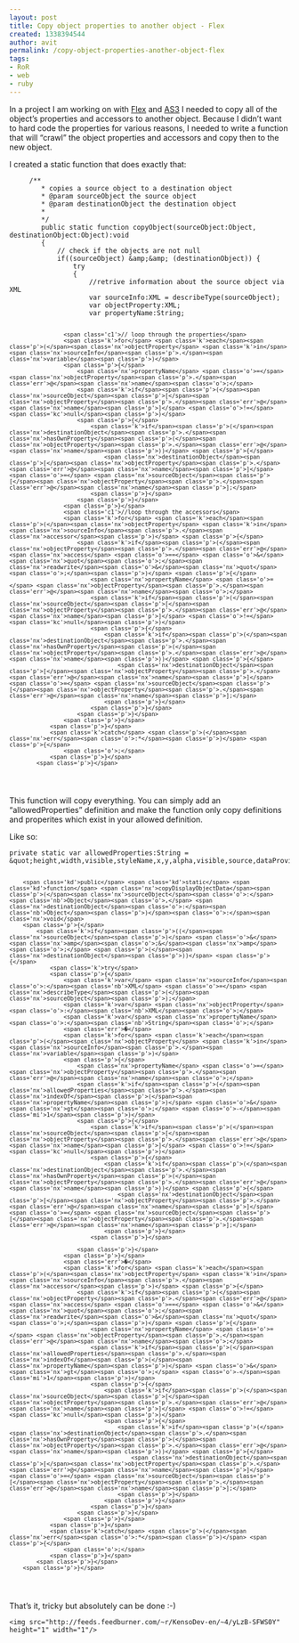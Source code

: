 ```yaml
---
layout: post
title: Copy object properties to another object - Flex
created: 1338394544
author: avit
permalink: /copy-object-properties-another-object-flex
tags:
- RoR
- web
- ruby
---
```

<p>In a project I am working on with <a href='http://www.kensodev.com/tag/flex/' title='Flex'>Flex</a> and <a href='http://www.kensodev.com/tag/as3/' title='AS3'>AS3</a> I needed to copy all of the object’s properties and accessors to another object. Because I didn’t want to hard code the properties for various reasons, I needed to write a function that will “crawl” the object properties and accessors and copy then to the new object.</p>

<p>I created a static function that does exactly that:</p>
<div class='highlight'><pre><code class='actionscript'>		<span class='cm'>/**</span>
<span class='cm'>		 * copies a source object to a destination object</span>
<span class='cm'>		 * @param sourceObject the source object</span>
<span class='cm'>		 * @param destinationObject the destination object</span>
<span class='cm'>		 *</span>
<span class='cm'>		 */</span>
		<span class='kd'>public</span> <span class='kd'>static</span> <span class='kd'>function</span> <span class='nx'>copyObject</span><span class='p'>(</span><span class='nx'>sourceObject</span><span class='o'>:</span><span class='nb'>Object</span><span class='o'>,</span> <span class='nx'>destinationObject</span><span class='o'>:</span><span class='nb'>Object</span><span class='p'>)</span><span class='o'>:</span><span class='nx'>void</span>
		<span class='p'>{</span>
			<span class='c1'>// check if the objects are not null</span>
			<span class='k'>if</span><span class='p'>((</span><span class='nx'>sourceObject</span><span class='p'>)</span> <span class='o'>&</span><span class='nx'>amp</span><span class='o'>;&</span><span class='nx'>amp</span><span class='o'>;</span> <span class='p'>(</span><span class='nx'>destinationObject</span><span class='p'>))</span> <span class='p'>{</span>
				<span class='k'>try</span>
				<span class='p'>{</span>
					<span class='c1'>//retrive information about the source object via XML</span>
					<span class='k'>var</span> <span class='nx'>sourceInfo</span><span class='o'>:</span><span class='nb'>XML</span> <span class='o'>=</span> <span class='nx'>describeType</span><span class='p'>(</span><span class='nx'>sourceObject</span><span class='p'>);</span>
					<span class='k'>var</span> <span class='nx'>objectProperty</span><span class='o'>:</span><span class='nb'>XML</span><span class='o'>;</span>
					<span class='k'>var</span> <span class='nx'>propertyName</span><span class='o'>:</span><span class='nb'>String</span><span class='o'>;</span>

					<span class='c1'>// loop through the properties</span>
					<span class='k'>for</span> <span class='k'>each</span><span class='p'>(</span><span class='nx'>objectProperty</span> <span class='k'>in</span> <span class='nx'>sourceInfo</span><span class='p'>.</span><span class='nx'>variable</span><span class='p'>)</span>
					<span class='p'>{</span>
						<span class='nx'>propertyName</span> <span class='o'>=</span> <span class='nx'>objectProperty</span><span class='p'>.</span><span class='err'>@</span><span class='nx'>name</span><span class='o'>;</span>
						<span class='k'>if</span><span class='p'>(</span><span class='nx'>sourceObject</span><span class='p'>[</span><span class='nx'>objectProperty</span><span class='p'>.</span><span class='err'>@</span><span class='nx'>name</span><span class='p'>]</span> <span class='o'>!=</span> <span class='kc'>null</span><span class='p'>)</span>
						<span class='p'>{</span>
							<span class='k'>if</span><span class='p'>(</span><span class='nx'>destinationObject</span><span class='p'>.</span><span class='nx'>hasOwnProperty</span><span class='p'>(</span><span class='nx'>objectProperty</span><span class='p'>.</span><span class='err'>@</span><span class='nx'>name</span><span class='p'>))</span> <span class='p'>{</span>
								<span class='nx'>destinationObject</span><span class='p'>[</span><span class='nx'>objectProperty</span><span class='p'>.</span><span class='err'>@</span><span class='nx'>name</span><span class='p'>]</span> <span class='o'>=</span> <span class='nx'>sourceObject</span><span class='p'>[</span><span class='nx'>objectProperty</span><span class='p'>.</span><span class='err'>@</span><span class='nx'>name</span><span class='p'>];</span>
							<span class='p'>}</span>
						<span class='p'>}</span>
					<span class='p'>}</span>
					<span class='c1'>//loop through the accessors</span>
					<span class='k'>for</span> <span class='k'>each</span><span class='p'>(</span><span class='nx'>objectProperty</span> <span class='k'>in</span> <span class='nx'>sourceInfo</span><span class='p'>.</span><span class='nx'>accessor</span><span class='p'>)</span> <span class='p'>{</span>
						<span class='k'>if</span><span class='p'>(</span><span class='nx'>objectProperty</span><span class='p'>.</span><span class='err'>@</span><span class='nx'>access</span> <span class='o'>==</span> <span class='o'>&</span><span class='nx'>quot</span><span class='o'>;</span><span class='nx'>readwrite</span><span class='o'>&</span><span class='nx'>quot</span><span class='o'>;</span><span class='p'>)</span> <span class='p'>{</span>
							<span class='nx'>propertyName</span> <span class='o'>=</span> <span class='nx'>objectProperty</span><span class='p'>.</span><span class='err'>@</span><span class='nx'>name</span><span class='o'>;</span>
							<span class='k'>if</span><span class='p'>(</span><span class='nx'>sourceObject</span><span class='p'>[</span><span class='nx'>objectProperty</span><span class='p'>.</span><span class='err'>@</span><span class='nx'>name</span><span class='p'>]</span> <span class='o'>!=</span> <span class='kc'>null</span><span class='p'>)</span>
							<span class='p'>{</span>
								<span class='k'>if</span><span class='p'>(</span><span class='nx'>destinationObject</span><span class='p'>.</span><span class='nx'>hasOwnProperty</span><span class='p'>(</span><span class='nx'>objectProperty</span><span class='p'>.</span><span class='err'>@</span><span class='nx'>name</span><span class='p'>))</span> <span class='p'>{</span>
									<span class='nx'>destinationObject</span><span class='p'>[</span><span class='nx'>objectProperty</span><span class='p'>.</span><span class='err'>@</span><span class='nx'>name</span><span class='p'>]</span> <span class='o'>=</span> <span class='nx'>sourceObject</span><span class='p'>[</span><span class='nx'>objectProperty</span><span class='p'>.</span><span class='err'>@</span><span class='nx'>name</span><span class='p'>];</span>
								<span class='p'>}</span>
							<span class='p'>}</span>
						<span class='p'>}</span>
					<span class='p'>}</span>
				<span class='p'>}</span>
				<span class='k'>catch</span> <span class='p'>(</span><span class='nx'>err</span><span class='o'>:*</span><span class='p'>)</span> <span class='p'>{</span>
					<span class='o'>;</span>
				<span class='p'>}</span>
			<span class='p'>}</span>
</code></pre>
</div>
<p>This function will copy everything. You can simply add an “allowedProperties” definition and make the function only copy definitions and properites which exist in your allowed definition.</p>

<p>Like so:</p>
<div class='highlight'><pre><code class='actionscript'><span class='kd'>private</span> <span class='kd'>static</span> <span class='k'>var</span> <span class='nx'>allowedProperties</span><span class='o'>:</span><span class='nb'>String</span> <span class='o'>=</span> <span class='o'>&</span><span class='nx'>quot</span><span class='o'>;</span><span class='nx'>height</span><span class='o'>,</span><span class='nx'>width</span><span class='o'>,</span><span class='nx'>visible</span><span class='o'>,</span><span class='nx'>styleName</span><span class='o'>,</span><span class='nx'>x</span><span class='o'>,</span><span class='nx'>y</span><span class='o'>,</span><span class='nx'>alpha</span><span class='o'>,</span><span class='nx'>visible</span><span class='o'>,</span><span class='nx'>source</span><span class='o'>,</span><span class='nx'>dataProvider</span><span class='o'>,</span><span class='nx'>styleDecleration</span><span class='o'>,</span><span class='nx'>text</span><span class='o'>,</span><span class='nx'>label</span><span class='o'>,</span><span class='nx'>horizontalScrollPolicy</span><span class='o'>,</span><span class='nx'>labelField</span><span class='o'>,&</span><span class='nx'>quot</span><span class='o'>;;</span>

		<span class='kd'>public</span> <span class='kd'>static</span> <span class='kd'>function</span> <span class='nx'>copyDisplayObjectData</span><span class='p'>(</span><span class='nx'>sourceObject</span><span class='o'>:</span><span class='nb'>Object</span><span class='o'>,</span> <span class='nx'>destinationObject</span><span class='o'>:</span><span class='nb'>Object</span><span class='p'>)</span><span class='o'>:</span><span class='nx'>void</span>
		<span class='p'>{</span>
			<span class='k'>if</span><span class='p'>((</span><span class='nx'>sourceObject</span><span class='p'>)</span> <span class='o'>&</span><span class='nx'>amp</span><span class='o'>;&</span><span class='nx'>amp</span><span class='o'>;</span> <span class='p'>(</span><span class='nx'>destinationObject</span><span class='p'>))</span> <span class='p'>{</span>
				<span class='k'>try</span>
				<span class='p'>{</span>
					<span class='k'>var</span> <span class='nx'>sourceInfo</span><span class='o'>:</span><span class='nb'>XML</span> <span class='o'>=</span> <span class='nx'>describeType</span><span class='p'>(</span><span class='nx'>sourceObject</span><span class='p'>);</span>
					<span class='k'>var</span> <span class='nx'>objectProperty</span><span class='o'>:</span><span class='nb'>XML</span><span class='o'>;</span>
					<span class='k'>var</span> <span class='nx'>propertyName</span><span class='o'>:</span><span class='nb'>String</span><span class='o'>;</span>
					<span class='err'>�</span>
					<span class='k'>for</span> <span class='k'>each</span><span class='p'>(</span><span class='nx'>objectProperty</span> <span class='k'>in</span> <span class='nx'>sourceInfo</span><span class='p'>.</span><span class='nx'>variable</span><span class='p'>)</span>
					<span class='p'>{</span>
						<span class='nx'>propertyName</span> <span class='o'>=</span> <span class='nx'>objectProperty</span><span class='p'>.</span><span class='err'>@</span><span class='nx'>name</span><span class='o'>;</span>
						<span class='k'>if</span><span class='p'>(</span><span class='nx'>allowedProperties</span><span class='p'>.</span><span class='nx'>indexOf</span><span class='p'>(</span><span class='nx'>propertyName</span><span class='p'>)</span> <span class='o'>&</span><span class='nx'>gt</span><span class='o'>;</span> <span class='o'>-</span><span class='mi'>1</span><span class='p'>)</span>
						<span class='p'>{</span>
							<span class='k'>if</span><span class='p'>(</span><span class='nx'>sourceObject</span><span class='p'>[</span><span class='nx'>objectProperty</span><span class='p'>.</span><span class='err'>@</span><span class='nx'>name</span><span class='p'>]</span> <span class='o'>!=</span> <span class='kc'>null</span><span class='p'>)</span>
							<span class='p'>{</span>
								<span class='k'>if</span><span class='p'>(</span><span class='nx'>destinationObject</span><span class='p'>.</span><span class='nx'>hasOwnProperty</span><span class='p'>(</span><span class='nx'>objectProperty</span><span class='p'>.</span><span class='err'>@</span><span class='nx'>name</span><span class='p'>))</span> <span class='p'>{</span>
									<span class='nx'>destinationObject</span><span class='p'>[</span><span class='nx'>objectProperty</span><span class='p'>.</span><span class='err'>@</span><span class='nx'>name</span><span class='p'>]</span> <span class='o'>=</span> <span class='nx'>sourceObject</span><span class='p'>[</span><span class='nx'>objectProperty</span><span class='p'>.</span><span class='err'>@</span><span class='nx'>name</span><span class='p'>];</span>
								<span class='p'>}</span>
							<span class='p'>}</span>

						<span class='p'>}</span>
					<span class='p'>}</span>
					<span class='err'>�</span>
					<span class='k'>for</span> <span class='k'>each</span><span class='p'>(</span><span class='nx'>objectProperty</span> <span class='k'>in</span> <span class='nx'>sourceInfo</span><span class='p'>.</span><span class='nx'>accessor</span><span class='p'>)</span> <span class='p'>{</span>
						<span class='k'>if</span><span class='p'>(</span><span class='nx'>objectProperty</span><span class='p'>.</span><span class='err'>@</span><span class='nx'>access</span> <span class='o'>==</span> <span class='o'>&</span><span class='nx'>quot</span><span class='o'>;</span><span class='nx'>readwrite</span><span class='o'>&</span><span class='nx'>quot</span><span class='o'>;</span><span class='p'>)</span> <span class='p'>{</span>
							<span class='nx'>propertyName</span> <span class='o'>=</span> <span class='nx'>objectProperty</span><span class='p'>.</span><span class='err'>@</span><span class='nx'>name</span><span class='o'>;</span>
							<span class='k'>if</span><span class='p'>(</span><span class='nx'>allowedProperties</span><span class='p'>.</span><span class='nx'>indexOf</span><span class='p'>(</span><span class='nx'>propertyName</span><span class='p'>)</span> <span class='o'>&</span><span class='nx'>gt</span><span class='o'>;</span> <span class='o'>-</span><span class='mi'>1</span><span class='p'>)</span>
							<span class='p'>{</span>
								<span class='k'>if</span><span class='p'>(</span><span class='nx'>sourceObject</span><span class='p'>[</span><span class='nx'>objectProperty</span><span class='p'>.</span><span class='err'>@</span><span class='nx'>name</span><span class='p'>]</span> <span class='o'>!=</span> <span class='kc'>null</span><span class='p'>)</span>
								<span class='p'>{</span>
									<span class='k'>if</span><span class='p'>(</span><span class='nx'>destinationObject</span><span class='p'>.</span><span class='nx'>hasOwnProperty</span><span class='p'>(</span><span class='nx'>objectProperty</span><span class='p'>.</span><span class='err'>@</span><span class='nx'>name</span><span class='p'>))</span> <span class='p'>{</span>
										<span class='nx'>destinationObject</span><span class='p'>[</span><span class='nx'>objectProperty</span><span class='p'>.</span><span class='err'>@</span><span class='nx'>name</span><span class='p'>]</span> <span class='o'>=</span> <span class='nx'>sourceObject</span><span class='p'>[</span><span class='nx'>objectProperty</span><span class='p'>.</span><span class='err'>@</span><span class='nx'>name</span><span class='p'>];</span>
									<span class='p'>}</span>
								<span class='p'>}</span>
							<span class='p'>}</span>
						<span class='p'>}</span>
					<span class='p'>}</span>
				<span class='p'>}</span>
				<span class='k'>catch</span> <span class='p'>(</span><span class='nx'>err</span><span class='o'>:*</span><span class='p'>)</span> <span class='p'>{</span>
					<span class='o'>;</span>
				<span class='p'>}</span>
			<span class='p'>}</span>
		<span class='p'>}</span>
</code></pre>
</div>
<p>That’s it, tricky but absolutely can be done :-)</p>
      
    <img src="http://feeds.feedburner.com/~r/KensoDev-en/~4/yLzB-SFWS0Y" height="1" width="1"/>
